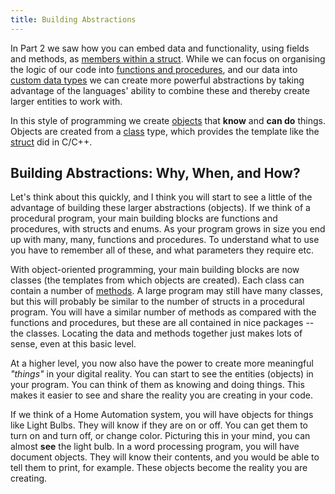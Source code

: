 ```yaml
---
title: Building Abstractions
---
```


In Part 2 we saw how you can embed data and functionality, using fields and methods, as [members within a struct](/book/part-2-organised-code/7-member-functions/0-overview). While we can focus on organising the logic of our code into [functions and procedures](/book/part-2-organised-code/2-organising-code/0-overview), and our data into [custom data types](/book/part-2-organised-code/3-structuring-data/0-overview) we can create more powerful abstractions by taking advantage of the languages' ability to combine these and thereby create larger entities to work with.

In this style of programming we create [objects](/book/part-2-organised-code/7-member-functions/2-trailside/1-0-struct-members#referring-to-struct-values-as-objects) that **know** and **can do** things. Objects are created from a [class](/book/part-3-programs-as-concepts/2-abstraction/2-trailside/1-0-class) type, which provides the template like the [struct](/book/part-2-organised-code/7-member-functions/2-trailside/1-0-struct-members) did in C/C++.

## Building Abstractions: Why, When, and How?

Let's think about this quickly, and I think you will start to see a little of the advantage of building these larger abstractions (objects). If we think of a procedural program, your main building blocks are functions and procedures, with structs and enums. As your program grows in size you end up with many, many, functions and procedures. To understand what to use you have to remember all of these, and what parameters they require etc.

With object-oriented programming, your main building blocks are now classes (the templates from which objects are created). Each class can contain a number of [methods](/book/part-1-instructions/1-sequence-and-data/2-trailside/02-method). A large program may still have many classes, but this will probably be similar to the number of structs in a procedural program. You will have a similar number of methods as compared with the functions and procedures, but these are all contained in nice packages -- the classes. Locating the data and methods together just makes lots of sense, even at this basic level.

At a higher level, you now also have the power to create more meaningful *"things"* in your digital reality. You can start to see the entities (objects) in your program. You can think of them as knowing and doing things. This makes it easier to see and share the reality you are creating in your code.

If we think of a Home Automation system, you will have objects for things like Light Bulbs. They will know if they are on or off. You can get them to turn on and turn off, or change color. Picturing this in your mind, you can almost **see** the light bulb. In a word processing program, you will have document objects. They will know their contents, and you would be able to tell them to print, for example. These objects become the reality you are creating.
